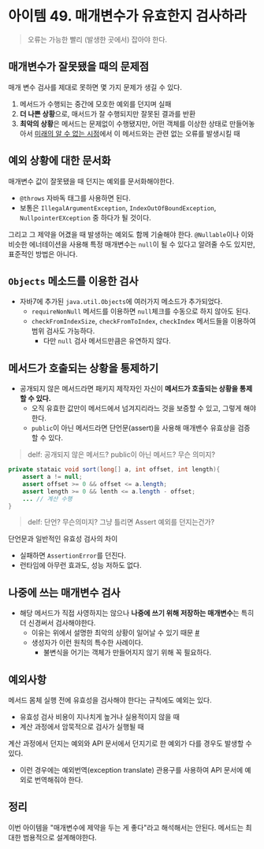 # 아이템 49. 매개변수가 유효한지 검사하라
> 오류는 가능한 빨리 (발생한 곳에서) 잡아야 한다.

## 매개변수가 잘못됐을 때의 문제점
매개 변수 검사를 제대로 못하면 몇 가지 문제가 생길 수 있다.
1. 메서드가 수행되는 중간에 모호한 예외를 던지며 실패
2. **더 나쁜 상황**으로, 매서드가 잘 수행되지만 잘못된 결과를 반환
3. **최악의 상황**은 메서드는 문제없이 수행됐지만, 어떤 객체를 이상한 상태로 만들어놓아서 <u>미래의 알 수 없는 시점</u>에서 이 메서드와는 관련 없는 오류를 발생시킬 때

## 예외 상황에 대한 문서화
매개변수 값이 잘못됐을 때 던지는 예외를 문서화해야한다.
- `@throws` 자바독 태그를 사용하면 된다.
- 보통은 `IllegalArgumentException`, `IndexOutOfBoundException`, `NullpointerEXception` 중 하다가 될 것이다.

그리고 그 제약을 어겼을 때 발생하는 예외도 함께 기술해야 한다. `@Nullable`이나 이와 비슷한 에너테이션을 사용해 특정 매개변수는 `null`이 될 수 있다고 알려줄 수도 있지만, 표준적인 방법은 아니다.

## `Objects` 메소드를 이용한 검사
- 자바7에 추가된 `java.util.Objects`에 여러가지 메소드가 추가되었다.
  - `requireNonNull` 메서드를 이용하면 `null`체크를 수동으로 하지 않아도 된다.
  - `checkFromIndexSize`, `checkFromToIndex`, `checkIndex` 메서드들을 이용하여 범위 검사도 가능하다.
    - 다만 `null` 검사 메서드만큼은 유연하지 않다.

## 메서드가 호출되는 상황을 통제하기
- 공개되지 않은 메서드라면 패키지 제작자인 자신이 **메서드가 호출되는 상황을 통제할 수 있다.**
  - 오직 유효한 값만이 메서드에서 넘겨지리라느 것을 보증할 수 있고, 그렇게 해야한다.
  - `public`이 아닌 메서드라면 단언문(assert)을 사용해 매개밴수 유효상을 검증할 수 있다.
> delf: 공개되지 않은 메서드? public이 아닌 메서드? 무슨 의미지?

``` java
private stataic void sort(long[] a, int offset, int length){
    assert a != null;    
    assert offset >= 0 && offset <= a.length;
    assert length >= 0 && lenth <= a.length - offset;
    ... // 계산 수행
}
```
> delf: 단언? 무슨의미지? 그냥 틀리면 Assert 예외를 던지는건가?

단언문과 일반적인 유효성 검사의 차이
- 실패하면 `AssertionError`를 던진다.
- 런타임에 아무런 효과도, 성능 저하도 없다.

## 나중에 쓰는 매개변수 검사
- 해당 메서드가 직접 사영하지는 않으나 **나중에 쓰기 위해 저장하는 매개변수**는 특히 더 신경써서 검사해야한다. 
  - 이유는 위에서 설명한 최악의 상황이 일어날 수 있기 때문 [#](#매개변수가-잘못됐을-때의-문제점)
  - 생성자가 이런 원칙의 특수한 사례이다.
    - 불변식을 어기는 객체가 만들어지지 않기 위해 꼭 필요하다.

## 예외사항
메서드 몸체 실행 전에 유효성을 검사해야 한다는 규칙에도 예외는 있다.
- 유효성 검사 비용이 지나치게 높거나 실용적이지 않을 때
- 계산 과정에서 암묵적으로 검사가 실행될 때

계산 과정에서 던지는 예외와 API 문서에서 던지기로 한 예외가 다를 경우도 발생할 수 있다.
- 이런 경우에는 예외번역(exception translate) 관용구를 사용하여 API 문서에 예외로 번역해줘야 한다.

## 정리
이번 아이템을 "매개변수에 제약을 두는 게 좋다"라고 해석해서는 안된다. 메서드는 최대한 범용적으로 설계해야한다. 





